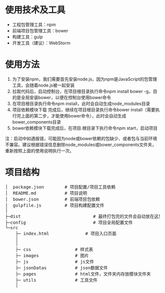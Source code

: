 # 使用技术及工具

* 工程包管理工具：npm
* 前端项目包管理工具：bower
* 构建工具：gulp
* 开发工具（建议）：WebStorm

# 使用方法

1. 为了安装npm，我们需要首先安装node.js，因为npm是JavaScript的包管理工具，会随着node.js被一起安装
2. 拉取代码后，启动控制台，在项目根目录执行命令npm install bower -g，目的是全局安装bower，以便在控制台使用bower命令
3. 在项目根目录执行命令npm install，此时会自动生成node_modules目录
4. 项目依赖模块下载 完成后，继续在项目根目录执行命令bower install（需要执行完上面的第二步，才能使用bower命令），此时会自动生成bower_components目录
5. bower依赖模块下载完成后，在项目.根目录下执行命令npm start，启动项目

注：启动中如遇报错，可能因为node或bower依赖的包缺少、或者包与当前环境不兼容。建议根据错误信息删除node_modules或bower_components文件夹，重新按照上面的使用说明执行一次。


# 项目结构
<pre>
│  package.json        # 项目配置/项目工具依赖
│  README.md           # 项目说明
│  bower.json          # 前端项目包依赖
│  gulpfile.js         # 项目构建配置文件
│
├─dist                            # 最终打包完的文件会自动放在这里
├─config                          # 项目全局配置文件
└─src
    ├─ index.html              # 项目入口页面
    │
    │
    ├─ css                 # 样式表
    ├─ images              # 图片
    ├─ js                  # js文件
    ├─ jsonDatas           # json数据文件
    ├─ pages               # html文件，文件夹内存放模块文件夹
    ├─ utils               # 工具文件
    │
</pre>
